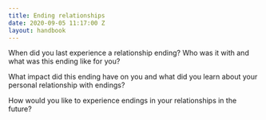 ```yaml
---
title: Ending relationships
date: 2020-09-05 11:17:00 Z
layout: handbook
---
```


When did you last experience a relationship ending? Who was it with and what was this ending like for you?




What impact did this ending have on you and what did you learn about your personal relationship with endings?




How would you like to experience endings in your relationships in the future?
